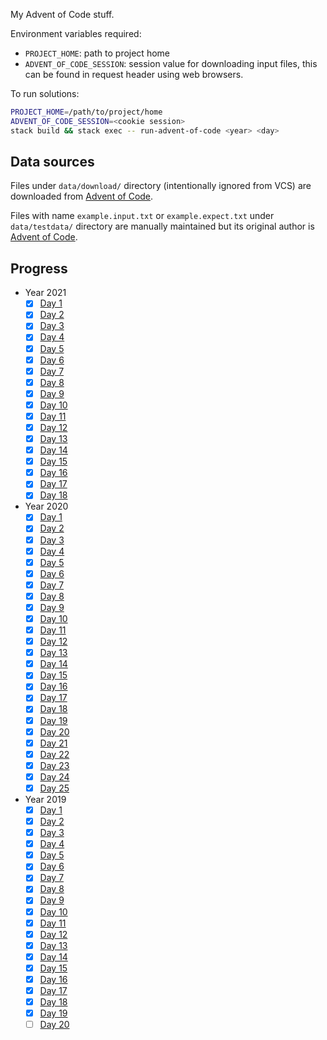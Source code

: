 My Advent of Code stuff.

Environment variables required:

- `PROJECT_HOME`: path to project home
- `ADVENT_OF_CODE_SESSION`: session value for downloading input files, this can be found in request header using web browsers.

To run solutions:

```sh
PROJECT_HOME=/path/to/project/home
ADVENT_OF_CODE_SESSION=<cookie session>
stack build && stack exec -- run-advent-of-code <year> <day>
```

## Data sources

Files under `data/download/` directory (intentionally ignored from VCS) are downloaded from [Advent of Code](https://adventofcode.com/).

Files with name `example.input.txt` or `example.expect.txt` under `data/testdata/` directory are manually maintained but its original author is [Advent of Code](https://adventofcode.com/).

## Progress

[//]: # (how to comment in MD: https://stackoverflow.com/a/20885980/315302)
[//]: # (PROGRESS_AUTOGEN_BEGIN)

- Year 2021
  + [X] [Day 1](src/Javran/AdventOfCode/Y2021/Day1.hs)
  + [X] [Day 2](src/Javran/AdventOfCode/Y2021/Day2.hs)
  + [X] [Day 3](src/Javran/AdventOfCode/Y2021/Day3.hs)
  + [X] [Day 4](src/Javran/AdventOfCode/Y2021/Day4.hs)
  + [X] [Day 5](src/Javran/AdventOfCode/Y2021/Day5.hs)
  + [X] [Day 6](src/Javran/AdventOfCode/Y2021/Day6.hs)
  + [X] [Day 7](src/Javran/AdventOfCode/Y2021/Day7.hs)
  + [X] [Day 8](src/Javran/AdventOfCode/Y2021/Day8.hs)
  + [X] [Day 9](src/Javran/AdventOfCode/Y2021/Day9.hs)
  + [X] [Day 10](src/Javran/AdventOfCode/Y2021/Day10.hs)
  + [X] [Day 11](src/Javran/AdventOfCode/Y2021/Day11.hs)
  + [X] [Day 12](src/Javran/AdventOfCode/Y2021/Day12.hs)
  + [X] [Day 13](src/Javran/AdventOfCode/Y2021/Day13.hs)
  + [X] [Day 14](src/Javran/AdventOfCode/Y2021/Day14.hs)
  + [X] [Day 15](src/Javran/AdventOfCode/Y2021/Day15.hs)
  + [X] [Day 16](src/Javran/AdventOfCode/Y2021/Day16.hs)
  + [X] [Day 17](src/Javran/AdventOfCode/Y2021/Day17.hs)
  + [X] [Day 18](src/Javran/AdventOfCode/Y2021/Day18.hs)
- Year 2020
  + [X] [Day 1](src/Javran/AdventOfCode/Y2020/Day1.hs)
  + [X] [Day 2](src/Javran/AdventOfCode/Y2020/Day2.hs)
  + [X] [Day 3](src/Javran/AdventOfCode/Y2020/Day3.hs)
  + [X] [Day 4](src/Javran/AdventOfCode/Y2020/Day4.hs)
  + [X] [Day 5](src/Javran/AdventOfCode/Y2020/Day5.hs)
  + [X] [Day 6](src/Javran/AdventOfCode/Y2020/Day6.hs)
  + [X] [Day 7](src/Javran/AdventOfCode/Y2020/Day7.hs)
  + [X] [Day 8](src/Javran/AdventOfCode/Y2020/Day8.hs)
  + [X] [Day 9](src/Javran/AdventOfCode/Y2020/Day9.hs)
  + [X] [Day 10](src/Javran/AdventOfCode/Y2020/Day10.hs)
  + [X] [Day 11](src/Javran/AdventOfCode/Y2020/Day11.hs)
  + [X] [Day 12](src/Javran/AdventOfCode/Y2020/Day12.hs)
  + [X] [Day 13](src/Javran/AdventOfCode/Y2020/Day13.hs)
  + [X] [Day 14](src/Javran/AdventOfCode/Y2020/Day14.hs)
  + [X] [Day 15](src/Javran/AdventOfCode/Y2020/Day15.hs)
  + [X] [Day 16](src/Javran/AdventOfCode/Y2020/Day16.hs)
  + [X] [Day 17](src/Javran/AdventOfCode/Y2020/Day17.hs)
  + [X] [Day 18](src/Javran/AdventOfCode/Y2020/Day18.hs)
  + [X] [Day 19](src/Javran/AdventOfCode/Y2020/Day19.hs)
  + [X] [Day 20](src/Javran/AdventOfCode/Y2020/Day20.hs)
  + [X] [Day 21](src/Javran/AdventOfCode/Y2020/Day21.hs)
  + [X] [Day 22](src/Javran/AdventOfCode/Y2020/Day22.hs)
  + [X] [Day 23](src/Javran/AdventOfCode/Y2020/Day23.hs)
  + [X] [Day 24](src/Javran/AdventOfCode/Y2020/Day24.hs)
  + [X] [Day 25](src/Javran/AdventOfCode/Y2020/Day25.hs)
- Year 2019
  + [X] [Day 1](src/Javran/AdventOfCode/Y2019/Day1.hs)
  + [X] [Day 2](src/Javran/AdventOfCode/Y2019/Day2.hs)
  + [X] [Day 3](src/Javran/AdventOfCode/Y2019/Day3.hs)
  + [X] [Day 4](src/Javran/AdventOfCode/Y2019/Day4.hs)
  + [X] [Day 5](src/Javran/AdventOfCode/Y2019/Day5.hs)
  + [X] [Day 6](src/Javran/AdventOfCode/Y2019/Day6.hs)
  + [X] [Day 7](src/Javran/AdventOfCode/Y2019/Day7.hs)
  + [X] [Day 8](src/Javran/AdventOfCode/Y2019/Day8.hs)
  + [X] [Day 9](src/Javran/AdventOfCode/Y2019/Day9.hs)
  + [X] [Day 10](src/Javran/AdventOfCode/Y2019/Day10.hs)
  + [X] [Day 11](src/Javran/AdventOfCode/Y2019/Day11.hs)
  + [X] [Day 12](src/Javran/AdventOfCode/Y2019/Day12.hs)
  + [X] [Day 13](src/Javran/AdventOfCode/Y2019/Day13.hs)
  + [X] [Day 14](src/Javran/AdventOfCode/Y2019/Day14.hs)
  + [X] [Day 15](src/Javran/AdventOfCode/Y2019/Day15.hs)
  + [X] [Day 16](src/Javran/AdventOfCode/Y2019/Day16.hs)
  + [X] [Day 17](src/Javran/AdventOfCode/Y2019/Day17.hs)
  + [X] [Day 18](src/Javran/AdventOfCode/Y2019/Day18.hs)
  + [X] [Day 19](src/Javran/AdventOfCode/Y2019/Day19.hs)
  + [ ] [Day 20](src/Javran/AdventOfCode/Y2019/Day20.hs)

[//]: # (PROGRESS_AUTOGEN_END)
